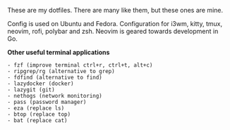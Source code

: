 These are my dotfiles. There are many like them, but these ones are mine.

Config is used on Ubuntu and Fedora. Configuration for i3wm, kitty, tmux, neovim, rofi, polybar and zsh. Neovim is geared towards development in Go.

**Other useful terminal applications**

```
- fzf (improve terminal ctrl+r, ctrl+t, alt+c)
- ripgrep/rg (alternative to grep)
- fdfind (alternative to find)
- lazydocker (docker)
- lazygit (git)
- nethogs (network monitoring)
- pass (password manager)
- eza (replace ls)
- btop (replace top)
- bat (replace cat)
```
